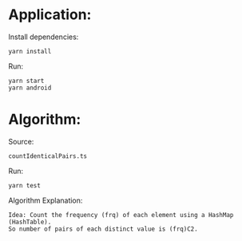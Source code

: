 # Application:
Install dependencies: 
```
yarn install
```
Run:
```
yarn start
yarn android
```
# Algorithm:
Source:
```
countIdenticalPairs.ts
```
Run:
```
yarn test
```
Algorithm Explanation:
```
Idea: Count the frequency (frq) of each element using a HashMap (HashTable).
So number of pairs of each distinct value is (frq)C2. 
```